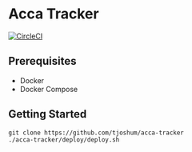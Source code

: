 # Acca Tracker

[![CircleCI](https://circleci.com/gh/tjoshum/acca-tracker/tree/master.svg?style=svg)](https://circleci.com/gh/tjoshum/acca-tracker/tree/master)

## Prerequisites
- Docker
- Docker Compose

## Getting Started
```
git clone https://github.com/tjoshum/acca-tracker
./acca-tracker/deploy/deploy.sh
```
